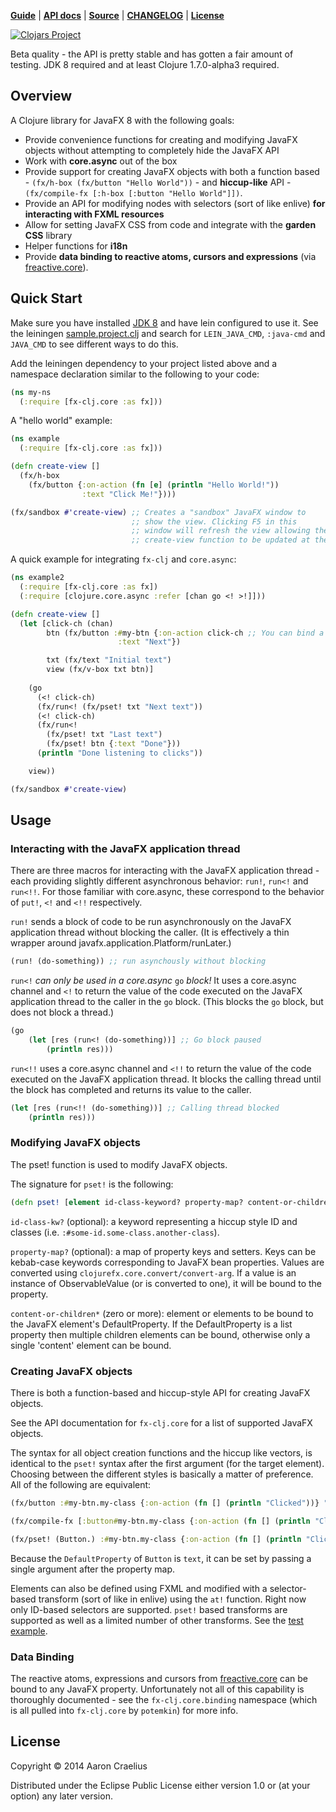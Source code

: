 **[Guide](http://documentup.com/aaronc/fx-clj)** | **[API docs](http://aaronc.github.io/fx-clj/)** | **[Source](http://github.com/aaronc/fx-clj)** | **[CHANGELOG](https://github.com/aaronc/fx-clj/releases)** | **[License](https://raw.githubusercontent.com/aaronc/fx-clj/master/LICENSE)**

[![Clojars Project](http://clojars.org/fx-clj/latest-version.svg)](http://clojars.org/fx-clj)

Beta quality - the API is pretty stable and has gotten a fair amount of testing. JDK 8 required and at least Clojure 1.7.0-alpha3 required.

## Overview

A Clojure library for JavaFX 8 with the following goals:

- Provide convenience functions for creating and modifying JavaFX
  objects without attempting to completely hide the JavaFX API
- Work with **core.async** out of the box
- Provide support for creating JavaFX objects with both a function
  based - `(fx/h-box (fx/button "Hello World"))` - and **hiccup-like** API -
  `(fx/compile-fx [:h-box [:button "Hello World"]])`.
- Provide an API for modifying nodes with selectors (sort of like enlive) **for interacting with
  FXML resources**
- Allow for setting JavaFX CSS from code and integrate with the **garden CSS**
  library
- Helper functions for **i18n**
- Provide **data binding to reactive atoms, cursors and expressions** (via [freactive.core](https://github.com/aaronc/freactive.core)).

## Quick Start

Make sure you have installed [JDK 8](http://www.oracle.com/technetwork/java/javase/downloads/jdk8-downloads-2133151.html) and have lein configured to use it. See the leiningen [sample.project.clj](https://github.com/technomancy/leiningen/blob/master/sample.project.clj) and search for `LEIN_JAVA_CMD`, `:java-cmd` and `JAVA_CMD` to see different ways to do this.

Add the leiningen dependency to your project listed above and a namespace declaration similar to the following to your code:

```clojure
(ns my-ns
  (:require [fx-clj.core :as fx]))
```

A "hello world" example:
```clojure
(ns example
  (:require [fx-clj.core :as fx]))

(defn create-view []
  (fx/h-box
    (fx/button {:on-action (fn [e] (println "Hello World!"))
                :text "Click Me!"})))

(fx/sandbox #'create-view) ;; Creates a "sandbox" JavaFX window to
                           ;; show the view. Clicking F5 in this
                           ;; window will refresh the view allowing the
                           ;; create-view function to be updated at the REPL

```

A quick example for integrating `fx-clj` and `core.async`:
```clojure
(ns example2
  (:require [fx-clj.core :as fx])
  (:require [clojure.core.async :refer [chan go <! >!]]))

(defn create-view []
  (let [click-ch (chan)
        btn (fx/button :#my-btn {:on-action click-ch ;; You can bind a core.async channel directly to an event
                        :text "Next"})

        txt (fx/text "Initial text")
        view (fx/v-box txt btn)]
        
    (go
      (<! click-ch)
      (fx/run<! (fx/pset! txt "Next text"))
      (<! click-ch)
      (fx/run<!
        (fx/pset! txt "Last text")
        (fx/pset! btn {:text "Done"}))
      (println "Done listening to clicks"))

    view))

(fx/sandbox #'create-view)
```

## Usage

### Interacting with the JavaFX application thread

There are three macros for interacting with the JavaFX application
thread - each providing slightly different asynchronous behavior:
`run!`, `run<!` and `run<!!`. For those familiar with core.async, these
correspond to the behavior of `put!`, `<!` and `<!!`
respectively.

`run!` sends a block of code to be run asynchronously on the JavaFX
application thread without blocking the caller. (It is effectively a
thin wrapper around javafx.application.Platform/runLater.)

```clojure
(run! (do-something)) ;; run asynchously without blocking
```

`run<!` *can only be used in a core.async* `go` *block!* It uses a
core.async channel and `<!` to return the value of the code executed
on the JavaFX application thread to the caller in the `go` block. (This
blocks the `go` block, but does not block a thread.)

```clojure
(go
    (let [res (run<! (do-something))] ;; Go block paused
        (println res)))
```

`run<!!` uses a core.async channel and `<!!` to return the value of
the code executed on the JavaFX application thread. It blocks the
calling thread until the block has completed and returns its value
to the caller.

```clojure
(let [res (run<!! (do-something))] ;; Calling thread blocked
    (println res)))
```

### Modifying JavaFX objects

The pset! function is used to modify JavaFX objects.

The signature for `pset!` is the following:

```clojure
(defn pset! [element id-class-keyword? property-map? content-or-children*])
```

`id-class-kw?` (optional): a keyword representing a hiccup style ID and
classes (i.e. `:#some-id.some-class.another-class`).

`property-map?` (optional): a map of property keys and setters. Keys can be
kebab-case keywords corresponding to JavaFX bean properties. Values are
converted using `clojurefx.core.convert/convert-arg`. If a value is an
instance of ObservableValue (or is converted to one),
it will be bound to the property.

`content-or-children*` (zero or more): element or elements to be bound to the
JavaFX element's DefaultProperty. If the DefaultProperty is a list property
then multiple children elements can be bound, otherwise only a single
'content' element can be bound.

### Creating JavaFX objects

There is both a function-based and hiccup-style API for creating
JavaFX objects.

See the API documentation for `fx-clj.core` for a list of
supported JavaFX objects.

The syntax for all object creation functions and the hiccup like
vectors, is identical to the `pset!` syntax after the first argument (for the target element).
Choosing between the different styles is basically a matter of preference.
All of the following are equivalent:

```clojure
(fx/button :#my-btn.my-class {:on-action (fn [] (println "Clicked"))} "Click Me")

(fx/compile-fx [:button#my-btn.my-class {:on-action (fn [] (println "Clicked"))}] "Click Me")

(fx/pset! (Button.) :#my-btn.my-class {:on-action (fn [] (println "Clicked"))} "Click Me")

```

Because the `DefaultProperty` of `Button` is `text`, it can be set by passing a
single argument after the property map.

Elements can also be defined using FXML and modified with a selector-based transform (sort of like in enlive) using the `at!` function. Right now only ID-based selectors are supported. `pset!` based transforms are supported as well as a limited number of other transforms. See the [test example](https://github.com/aaronc/fx-clj/blob/master/test/fx_clj/example_enlive.clj).

### Data Binding

The reactive atoms, expressions and cursors from [freactive.core](https://github.com/aaronc/freactive.core) can be bound to any JavaFX property. Unfortunately not all of this capability is thoroughly documented - see the `fx-clj.core.binding` namespace (which is all pulled into `fx-clj.core` by `potemkin`) for more info.


## License

Copyright © 2014 Aaron Craelius

Distributed under the Eclipse Public License either version 1.0 or (at
your option) any later version.
